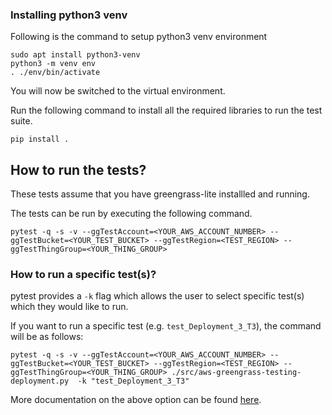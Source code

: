 ### Installing python3 venv

Following is the command to setup python3 venv environment

```shell
sudo apt install python3-venv
python3 -m venv env
. ./env/bin/activate
```

You will now be switched to the virtual environment.

Run the following command to install all the required libraries to run the test
suite.

```shell
pip install .
```

## How to run the tests?

These tests assume that you have greengrass-lite installled and running.

The tests can be run by executing the following command.

```
pytest -q -s -v --ggTestAccount=<YOUR_AWS_ACCOUNT_NUMBER> --ggTestBucket=<YOUR_TEST_BUCKET> --ggTestRegion=<TEST_REGION> --ggTestThingGroup=<YOUR_THING_GROUP>
```

### How to run a specific test(s)?

pytest provides a `-k` flag which allows the user to select specific test(s)
which they would like to run.

If you want to run a specific test (e.g. `test_Deployment_3_T3`), the command
will be as follows:

```
pytest -q -s -v --ggTestAccount=<YOUR_AWS_ACCOUNT_NUMBER> --ggTestBucket=<YOUR_TEST_BUCKET> --ggTestRegion=<TEST_REGION> --ggTestThingGroup=<YOUR_THING_GROUP> ./src/aws-greengrass-testing-deployment.py  -k "test_Deployment_3_T3"
```

More documentation on the above option can be found
[here](https://docs.pytest.org/en/latest/example/markers.html#using-k-expr-to-select-tests-based-on-their-name).

